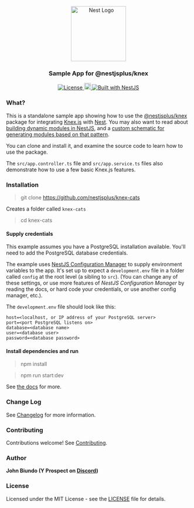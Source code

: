 
<h1 align="center"></h1>

<div align="center">
  <a href="http://nestjs.com/" target="_blank">
    <img src="https://nestjs.com/img/logo_text.svg" width="150" alt="Nest Logo" />
  </a>
</div>

<h3 align="center">Sample App for @nestjsplus/knex</h3>

<div align="center">
  <a href="https://nestjs.com" target="_blank">
    <img src="https://img.shields.io/badge/license-MIT-brightgreen.svg" alt="License" />
    <img src="https://badge.fury.io/js/%40nestjsplus%2Fknex.svg" alt="npm version" height="18">    <img src="https://img.shields.io/badge/built%20with-NestJs-red.svg" alt="Built with NestJS">
  </a>
</div>

### What?

This is a standalone sample app showing how to use the [@nestjsplus/knex](https://github.com/nestjsplus/knex) package for integrating [Knex.js](http://knexjs.org) with [Nest](https://nestjs.com). You may also want to read about [building dynamic modules in NestJS](https://dev.to/nestjs/advanced-nestjs-how-to-build-completely-dynamic-nestjs-modules-1370), and a [custom schematic for generating modules based on that pattern](https://dev.to/nestjs/build-a-nestjs-module-for-knex-js-or-other-resource-based-libraries-in-5-minutes-12an).

You can clone and install it, and examine the source code to learn how to use the package.

The `src/app.controller.ts` file and `src/app.service.ts` files also demonstrate how to use a few basic Knex.js features.

### Installation

> git clone https://github.com/nestjsplus/knex-cats

Creates a folder called `knex-cats`

> cd knex-cats

#### Supply credentials

This example assumes you have a PostgreSQL installation available. You'll need to add the PostgreSQL database credentials.

The example uses [NestJS Configuration Manager](https://github.com/nestjsplus/config) to supply environment variables to the app. It's set up to expect a `development.env` file in a folder called `config` at the root level (a sibling to `src`).  (You can change any of these settings, or use more features of *NestJS Configuration Manager* by reading the docs, or hard code your credentials, or use another config manager, etc.).

The `development.env` file should look like this:

```
host=<localhost, or IP address of your PostgreSQL server>
port=<port PostgreSQL listens on>
database=<database name>
user=<database user>
password=<database password>
```

#### Install dependencies and run

> npm install

> npm run start:dev

See [the docs](https://github.com/nestjsplus/knex) for more.

### Change Log

See [Changelog](CHANGELOG.md) for more information.

### Contributing

Contributions welcome! See [Contributing](CONTRIBUTING.md).

### Author

**John Biundo (Y Prospect on [Discord](https://discord.gg/G7Qnnhy))**

### License

Licensed under the MIT License - see the [LICENSE](LICENSE) file for details.
